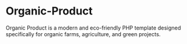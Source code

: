 # Organic-Product
Organic Product is a modern and eco-friendly PHP template designed specifically for organic farms, agriculture, and green projects. 

